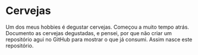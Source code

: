 # Cervejas

Um dos meus hobbies é degustar cervejas. Começou a muito tempo atrás.
Documento as cervejas degustadas, e pensei, por que não criar um repositório agui no GitHub para mostrar o que já consumi.
Assim nasce este repositório.
